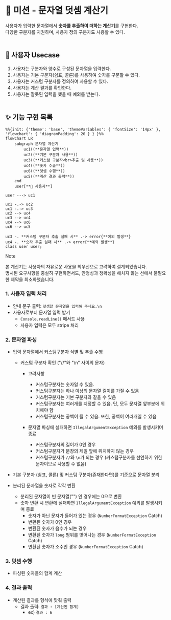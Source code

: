 # 🧮 미션 - 문자열 덧셈 계산기

사용자가 입력한 문자열에서 **숫자를 추출하여 더하는 계산기**를 구현한다.   
다양한 구분자를 지원하며, 사용자 정의 구분자도 사용할 수 있다.  
<br/>

## 🎯 사용자 Usecase

1. 사용자는 구분자와 양수로 구성된 문자열을 입력한다.
2. 사용자는 기본 구분자(쉼표, 콜론)를 사용하여 숫자를 구분할 수 있다.
3. 사용자는 커스텀 구분자를 정의하여 사용할 수 있다.
4. 사용자는 계산 결과를 확인한다.
5. 사용자는 잘못된 입력을 했을 때 예외를 받는다.  
   <br/>

## ✨ 기능 구현 목록

```mermaid
%%{init: {'theme': 'base', 'themeVariables': { 'fontSize': '14px' }, 'flowchart': { 'diagramPadding': 20 } } }%%
flowchart LR
    subgraph 문자열 계산기
        uc1((**문자열 입력**))
        uc2((**기본 구분자 사용**))
        uc3((**커스텀 구분자<br>추출 및 사용**))
        uc4((**숫자 추출**))
        uc6((**덧셈 수행**))
        uc5((**계산 결과 출력**))
    end
    user[**👤 사용자**]

user ---> uc1

uc1 -.-> uc2
uc1 -.-> uc3
uc2 --> uc4
uc3 --> uc4
uc4 --> uc6
uc6 --> uc5

uc3 -. **커스텀 구문자 추출 실패 시** .-> error{**예외 발생**}
uc4 -. **숫자 추출 실패 시** .-> error{**예외 발생**}
class user user;
```

> [!NOTE]  
> 본 계산기는 사용자의 자유로운 사용을 최우선으로 고려하여 설계되었습니다.  
> 명시된 요구사항을 충실히 구현하면서도, 안정성과 정확성을 해치지 않는 선에서 불필요한 제약을 최소화했습니다.

### 1. 사용자 입력 처리

- 안내 문구 출력: `덧셈할 문자열을 입력해 주세요.\n`
- 사용자로부터 문자열 입력 받기
    - `Console.readLine()` 메서드 사용
    - 사용자 입력은 모두 stripe 처리

### 2. 문자열 파싱

- 입력 문자열에서 커스텀구분자 식별 및 추출 수행
    - 커스텀 구분자 확인 ("//"와 "\n" 사이의 문자)
        - 고려사항
            - 커스텀구분자는 숫자일 수 있음.
            - 커스텀구분자는 하나 이상의 문자열 길이를 가질 수 있음
            - 커스텀구분자는 기본 구분자와 같을 수 있음
            - 커스텀구분자는 여러개를 지정할 수 있음. 단, 모두 문자열 앞부분에 위치해야 함
            - 커스텀구분자는 공백이 될 수 있음. 또한, 공백이 여러개일 수 있음

        - 문자열 파싱에 실패하면 `IllegalArgumentException` 예외를 발생시키며 종료
            - 커스텀구분자의 길이가 0인 경우
            - 커스텀구분자가 문장의 제일 앞에 위치하지 않는 경우
            - 커스텀구분자가 `//`와 `\n`가 되는 경우 (커스텀구분자를 선언하기 위한 문자이므로 사용할 수 없음)

- 기본 구분자 (쉼표, 콜론) 및 커스텀 구분자(존재한다면)를 기준으로 문자열 분리
- 분리된 문자열을 숫자로 각각 변환
    - 분리된 문자열이 빈 문자열("") 인 경우에는 0으로 변환
    - 숫자 변환 시 변환에 실패하면 `IllegalArgumentException` 예외를 발생시키며 종료
        - 숫자가 아닌 문자가 들어가 있는 경우 (`NumberFormatException` Catch)
        - 변환된 숫자가 0인 경우
        - 변환된 숫자가 음수가 되는 경우
        - 변환된 숫자가 `long` 범위를 벗어나는 경우 (`NumberFormatException` Catch)
        - 변환된 숫자가 소수인 경우 (`NumberFormatException` Catch)

### 3. 덧셈 수행

- 파싱된 숫자들의 합계 계산

### 4. 결과 출력

- 계산된 결과를 형식에 맞춰 출력
    - 결과 출력: `결과 : [계산된 합계]`
        - ex) `결과 : 6`


